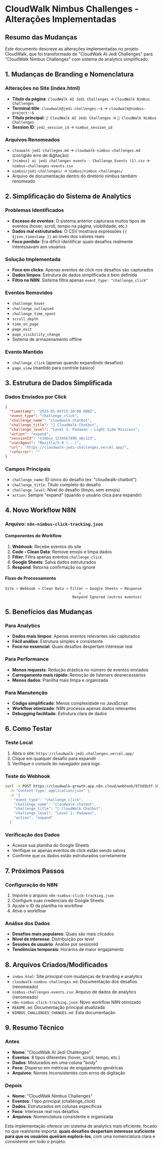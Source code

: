 # CloudWalk Nimbus Challenges - Alterações Implementadas

## Resumo das Mudanças

Este documento descreve as alterações implementadas no projeto CloudWalk, que foi transformado de "CloudWalk AI Jedi Challenges" para "CloudWalk Nimbus Challenges" com sistema de analytics simplificado.

## 1. Mudanças de Branding e Nomenclatura

### Alterações no Site (index.html)
- **Título da página**: `CloudWalk AI Jedi Challenges` → `CloudWalk Nimbus Challenges`
- **Terminal title**: `cloudwalk@jedi-challenges:~$` → `cloudwalk@nimbus-project:~$`
- **Título principal**: `🧠 CloudWalk AI Jedi Challenges` → `🧠 CloudWalk Nimbus Challenges`
- **Session ID**: `jedi_session_id` → `nimbus_session_id`

### Arquivos Renomeados
- `clouwalk-jedi-challeges.md` → `cloudwalk-nimbus-challenges.md` (corrigido erro de digitação)
- `[nimbus] ai jedi challenges events - Challenge_Events (1).csv` → `nimbus-challenges-events.csv`
- `nimbus/jedi-challenges/` → `nimbus/nimbus-challenges/`
- Arquivo de documentação dentro do diretório nimbus também renomeado

## 2. Simplificação do Sistema de Analytics

### Problemas Identificados
- **Excesso de eventos**: O sistema anterior capturava muitos tipos de eventos (hover, scroll, tempo na página, visibilidade, etc.)
- **Dados mal estruturados**: O CSV mostrava expressões `{{ $json.timestamp }}` ao invés dos valores reais
- **Foco perdido**: Era difícil identificar quais desafios realmente interessavam aos usuários

### Solução Implementada
- **Foco em clicks**: Apenas eventos de click nos desafios são capturados
- **Dados limpos**: Estrutura de dados simplificada e bem definida
- **Filtro no N8N**: Sistema filtra apenas `event_type: "challenge_click"`

### Eventos Removidos
- `challenge_hover`
- `challenge_collapsed`
- `challenge_time_spent`
- `scroll_depth`
- `time_on_page`
- `page_exit`
- `page_visibility_change`
- Sistema de armazenamento offline

### Evento Mantido
- `challenge_click` (apenas quando expandindo desafios)
- `page_view` (mantido para controle básico)

## 3. Estrutura de Dados Simplificada

### Dados Enviados por Click
```json
{
  "timestamp": "2025-01-05T15:30:00.000Z",
  "event_type": "challenge_click",
  "challenge_name": "cloudwalk-chatbot",
  "challenge_title": "💬 CloudWalk Chatbot",
  "challenge_level": "Level 1: Padawan – Light Side Missions",
  "action": "expand",
  "sessionId": "nimbus_1234567890_abc123",
  "userAgent": "Mozilla/5.0 (...)",
  "url": "https://cloudwalk-jedi-challenges.vercel.app/",
  "referrer": ""
}
```

### Campos Principais
- `challenge_name`: ID único do desafio (ex: "cloudwalk-chatbot")
- `challenge_title`: Título completo do desafio
- `challenge_level`: Nível do desafio (limpo, sem emojis)
- `action`: Sempre "expand" (quando o usuário clica para expandir)

## 4. Novo Workflow N8N

### Arquivo: `n8n-nimbus-click-tracking.json`

#### Componentes do Workflow
1. **Webhook**: Recebe eventos do site
2. **Code - Clean Data**: Remove emojis e limpa dados
3. **Filter**: Filtra apenas eventos `challenge_click`
4. **Google Sheets**: Salva dados estruturados
5. **Respond**: Retorna confirmação ou ignore

#### Fluxo de Processamento
```
Site → Webhook → Clean Data → Filter → Google Sheets → Response
                                  ↓
                               Respond Ignored (outros eventos)
```

## 5. Benefícios das Mudanças

### Para Analytics
- **Dados mais limpos**: Apenas eventos relevantes são capturados
- **Fácil análise**: Estrutura simples e consistente
- **Foco no essencial**: Quais desafios despertam interesse real

### Para Performance
- **Menos requests**: Redução drástica no número de eventos enviados
- **Carregamento mais rápido**: Remoção de listeners desnecessários
- **Menos dados**: Planilha mais limpa e organizada

### Para Manutenção
- **Código simplificado**: Menos complexidade no JavaScript
- **Workflow otimizado**: N8N processa apenas dados relevantes
- **Debugging facilitado**: Estrutura clara de dados

## 6. Como Testar

### Teste Local
1. Abra o site: `https://cloudwalk-jedi-challenges.vercel.app/`
2. Clique em qualquer desafio para expandir
3. Verifique o console do navegador para logs

### Teste do Webhook
```bash
curl -X POST https://cloudwalk-growth.app.n8n.cloud/webhook/973d5b3f-1952-42c2-8de7-671ae0906f24 \
  -H "Content-Type: application/json" \
  -d '{
    "event_type": "challenge_click",
    "challenge_name": "cloudwalk-chatbot",
    "challenge_title": "💬 CloudWalk Chatbot",
    "challenge_level": "Level 1: Padawan",
    "action": "expand"
  }'
```

### Verificação dos Dados
- Acesse sua planilha do Google Sheets
- Verifique se apenas eventos de click estão sendo salvos
- Confirme que os dados estão estruturados corretamente

## 7. Próximos Passos

### Configuração do N8N
1. Importe o arquivo `n8n-nimbus-click-tracking.json`
2. Configure suas credenciais do Google Sheets
3. Ajuste o ID da planilha no workflow
4. Ative o workflow

### Análise dos Dados
- **Desafios mais populares**: Quais são mais clicados
- **Nível de interesse**: Distribuição por level
- **Sessões de usuário**: Análise por sessionId
- **Tendências temporais**: Horários de maior engajamento

## 8. Arquivos Criados/Modificados

- `index.html`: Site principal com mudanças de branding e analytics
- `cloudwalk-nimbus-challenges.md`: Documentação dos desafios (renomeado)
- `nimbus-challenges-events.csv`: Arquivo de dados de analytics (renomeado)
- `n8n-nimbus-click-tracking.json`: Novo workflow N8N otimizado
- `README.md`: Documentação principal atualizada
- `NIMBUS_CHALLENGES_CHANGES.md`: Esta documentação

## 9. Resumo Técnico

### Antes
- **Nome**: "CloudWalk AI Jedi Challenges"
- **Eventos**: 8 tipos diferentes (hover, scroll, tempo, etc.)
- **Dados**: Misturados em uma coluna "body"
- **Foco**: Disperso em métricas de engajamento genéricas
- **Arquivos**: Nomes inconsistentes com erros de digitação

### Depois
- **Nome**: "CloudWalk Nimbus Challenges"
- **Eventos**: 1 tipo principal (challenge_click)
- **Dados**: Estruturados em colunas específicas
- **Foco**: Interesse real nos desafios
- **Arquivos**: Nomenclatura consistente e organizada

Esta implementação oferece um sistema de analytics mais eficiente, focado no que realmente importa: **quais desafios despertam interesse suficiente para que os usuários queiram explorá-los**, com uma nomenclatura clara e consistente em todo o projeto. 